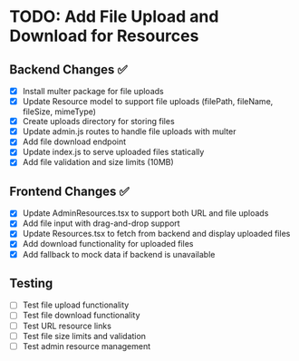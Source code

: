 # TODO: Add File Upload and Download for Resources

## Backend Changes ✅
- [x] Install multer package for file uploads
- [x] Update Resource model to support file uploads (filePath, fileName, fileSize, mimeType)
- [x] Create uploads directory for storing files
- [x] Update admin.js routes to handle file uploads with multer
- [x] Add file download endpoint
- [x] Update index.js to serve uploaded files statically
- [x] Add file validation and size limits (10MB)

## Frontend Changes ✅
- [x] Update AdminResources.tsx to support both URL and file uploads
- [x] Add file input with drag-and-drop support
- [x] Update Resources.tsx to fetch from backend and display uploaded files
- [x] Add download functionality for uploaded files
- [x] Add fallback to mock data if backend is unavailable

## Testing
- [ ] Test file upload functionality
- [ ] Test file download functionality
- [ ] Test URL resource links
- [ ] Test file size limits and validation
- [ ] Test admin resource management
